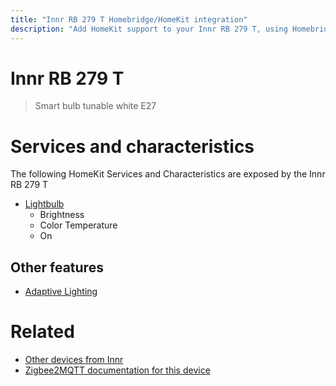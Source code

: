 ```yaml
---
title: "Innr RB 279 T Homebridge/HomeKit integration"
description: "Add HomeKit support to your Innr RB 279 T, using Homebridge, Zigbee2MQTT and homebridge-z2m."
---
```

<!---
This file has been GENERATED using src/docgen/docgen.ts
DO NOT EDIT THIS FILE MANUALLY!
-->
# Innr RB 279 T
> Smart bulb tunable white E27


# Services and characteristics
The following HomeKit Services and Characteristics are exposed by
the Innr RB 279 T

* [Lightbulb](../../light.md)
  * Brightness
  * Color Temperature
  * On

## Other features
* [Adaptive Lighting](../../light.md)

# Related
* [Other devices from Innr](../index.md#innr)
* [Zigbee2MQTT documentation for this device](https://www.zigbee2mqtt.io/devices/RB_279_T.html)